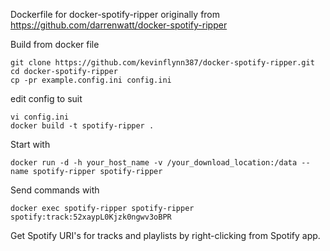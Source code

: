 Dockerfile for docker-spotify-ripper originally from https://github.com/darrenwatt/docker-spotify-ripper

Build from docker file

```
git clone https://github.com/kevinflynn387/docker-spotify-ripper.git
cd docker-spotify-ripper
cp -pr example.config.ini config.ini
```
edit config to suit
```
vi config.ini
docker build -t spotify-ripper .
```
Start with

```
docker run -d -h your_host_name -v /your_download_location:/data --name spotify-ripper spotify-ripper
```

Send commands with

```
docker exec spotify-ripper spotify-ripper spotify:track:52xaypL0Kjzk0ngwv3oBPR
```
Get Spotify URI's for tracks and playlists by right-clicking from Spotify app.
